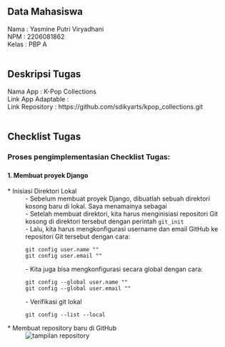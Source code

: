 <h2>Data Mahasiswa</h2>
Nama    : Yasmine Putri Viryadhani
<br>
NPM     : 2206081862
<br>
Kelas   : PBP A
<br>
<br>

<h2>Deskripsi Tugas</h2>
Nama App            : K-Pop Collections
<br>
Link App Adaptable  :
<br>
Link Repository     : https://github.com/sdikyarts/kpop_collections.git
<br>
<br>

<h2>Checklist Tugas</h2>
<h3>Proses pengimplementasian Checklist Tugas:<h3>
<h4>1. Membuat proyek Django</h4>
<dl>
    <dt>* Inisiasi Direktori Lokal</dt>
        <dd>- Sebelum membuat proyek Django, dibuatlah sebuah direktori kosong baru di lokal. Saya menamainya sebagai </dd>
        <dd>- Setelah membuat direktori, kita harus menginisiasi repositori Git kosong di direktori tersebut dengan perintah <code>git_init</code></dd>
        <dd>- Lalu, kita harus mengkonfigurasi username dan email GitHub ke repositori Git tersebut dengan cara:</dd>
        <dl>
            <dt>
                    <dd><code>git config user.name "<NAME>"</code></dd>
                <dd><code>git config user.email "<EMAIL>"</code></dd>
            </dt>
        </dl>
        <dd>- Kita juga bisa mengkonfigurasi secara global dengan cara:</dd>
        <dl>
            <dt>
                <dd><code>git config --global user.name "<NAME>"</code></dd>
                <dd><code>git config --global user.email "<EMAIL>"</code></dd>
            </dt>
        </dl>
        <dd>- Verifikasi git lokal</dd>
        <dl>
            <dt>    
                    <dd><code>git config --list --local</code></dd>
            </dt>
        </dl>
    <dt>* Membuat repository baru di GitHub<dt>
        <dd>
            <img src="file:///Users/yasmineputri/Downloads/repo_fresh.png" alt="tampilan repository">
        </dd>
    </dt>
<dl>